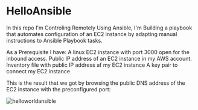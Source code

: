 # HelloAnsible
In this repo I'm Controling Remotely Using Ansible, I'm Building a playbook that automates configuration of an EC2 instance by adapting manual instructions to Ansible Playbook tasks.

As a Prerequisite I have:
A linux EC2 instance with port 3000 open for the inbound access.
Public IP address of an EC2 instance in my AWS account.
Inventory file with public IP address af my EC2 instance
A key pair to connect my EC2 instance

This is the result that we got by browsing the public DNS address of the EC2 instance with the preconfigured port:

![helloworldansible](https://user-images.githubusercontent.com/108334621/179763082-0807db3c-f461-49d6-8f8b-27e4c6c624b7.PNG)
